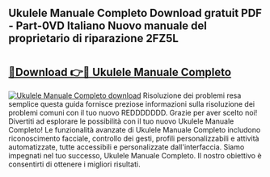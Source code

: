 ## Ukulele Manuale Completo Download gratuit PDF - Part-0VD Italiano Nuovo manuale del proprietario di riparazione 2FZ5L

# <h2><a href="http://dfg6qq.blite.top/?on=Ukulele+Manuale+Completo">🔗Download 👉🔴 Ukulele Manuale Completo</a></h2>

[![Ukulele Manuale Completo download](https://i.imgur.com/lujVjoI.png)](http://dfg6qq.blite.top/?on=Ukulele+Manuale+Completo)
Risoluzione dei problemi resa semplice questa guida fornisce preziose informazioni sulla risoluzione dei problemi comuni con il tuo nuovo REDDDDDDD. Grazie per aver scelto noi! Divertiti ad esplorare le possibilità con il tuo nuovo Ukulele Manuale Completo! Le funzionalità avanzate di Ukulele Manuale Completo includono riconoscimento facciale, controllo dei gesti, profili personalizzabili e attività automatizzate, tutte accessibili e personalizzate dall'interfaccia. Siamo impegnati nel tuo successo, Ukulele Manuale Completo. Il nostro obiettivo è consentirti di ottenere i migliori risultati.
